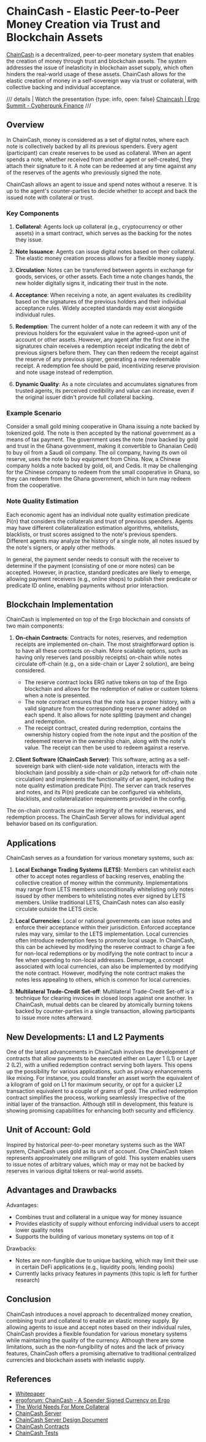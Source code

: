 # ChainCash - Elastic Peer-to-Peer Money Creation via Trust and Blockchain Assets

[ChainCash](https://github.com/ChainCashLabs) is a decentralized, peer-to-peer monetary system that enables the creation of money through trust and blockchain assets. The system addresses the issue of inelasticity in blockchain asset supply, which often hinders the real-world usage of these assets. ChainCash allows for the elastic creation of money in a self-sovereign way via trust or collateral, with collective backing and individual acceptance.

/// details | Watch the presentation
     {type: info, open: false}
[Chaincash | Ergo Summit - Cypherpunk Finance](https://www.youtube.com/watch?v=NxIlIpO6ZVI)
///

## Overview

In ChainCash, money is considered as a set of digital notes, where each note is collectively backed by all its previous spenders. Every agent (participant) can create reserves to be used as collateral. When an agent spends a note, whether received from another agent or self-created, they attach their signature to it. A note can be redeemed at any time against any of the reserves of the agents who previously signed the note.

ChainCash allows an agent to issue and spend notes without a reserve. It is up to the agent's counter-parties to decide whether to accept and back the issued note with collateral or trust.

### Key Components

1. **Collateral**: Agents lock up collateral (e.g., cryptocurrency or other assets) in a smart contract, which serves as the backing for the notes they issue.

2. **Note Issuance**: Agents can issue digital notes based on their collateral. The elastic money creation process allows for a flexible money supply.

3. **Circulation**: Notes can be transferred between agents in exchange for goods, services, or other assets. Each time a note changes hands, the new holder digitally signs it, indicating their trust in the note.

4. **Acceptance**: When receiving a note, an agent evaluates its credibility based on the signatures of the previous holders and their individual acceptance rules. Widely accepted standards may exist alongside individual rules.

5. **Redemption**: The current holder of a note can redeem it with any of the previous holders for the equivalent value in the agreed-upon unit of account or other assets. However, any agent after the first one in the signatures chain receives a redemption receipt indicating the debt of previous signers before them. They can then redeem the receipt against the reserve of any previous signer, generating a new redeemable receipt. A redemption fee should be paid, incentivizing reserve provision and note usage instead of redemption.

6. **Dynamic Quality**: As a note circulates and accumulates signatures from trusted agents, its perceived credibility and value can increase, even if the original issuer didn't provide full collateral backing.

### Example Scenario

Consider a small gold mining cooperative in Ghana issuing a note backed by tokenized gold. The note is then accepted by the national government as a means of tax payment. The government uses the note (now backed by gold and trust in the Ghana government, making it convertible to Ghanaian Cedi) to buy oil from a Saudi oil company. The oil company, having its own oil reserve, uses the note to buy equipment from China. Now, a Chinese company holds a note backed by gold, oil, and Cedis. It may be challenging for the Chinese company to redeem from the small cooperative in Ghana, so they can redeem from the Ghana government, which in turn may redeem from the cooperative.

### Note Quality Estimation

Each economic agent has an individual note quality estimation predicate Pi(n) that considers the collaterals and trust of previous spenders. Agents may have different collateralization estimation algorithms, whitelists, blacklists, or trust scores assigned to the note's previous spenders. Different agents may analyze the history of a single note, all notes issued by the note's signers, or apply other methods.

In general, the payment sender needs to consult with the receiver to determine if the payment (consisting of one or more notes) can be accepted. However, in practice, standard predicates are likely to emerge, allowing payment receivers (e.g., online shops) to publish their predicate or predicate ID online, enabling payments without prior interaction.

## Blockchain Implementation

ChainCash is implemented on top of the Ergo blockchain and consists of two main components:

1. **On-chain Contracts**: Contracts for notes, reserves, and redemption receipts are implemented on-chain. The most straightforward option is to have all these contracts on-chain. More scalable options, such as having only reserves (and possibly receipts) on-chain while notes circulate off-chain (e.g., on a side-chain or Layer 2 solution), are being considered.

      - The reserve contract locks ERG native tokens on top of the Ergo blockchain and allows for the redemption of native or custom tokens when a note is presented.
      - The note contract ensures that the note has a proper history, with a valid signature from the corresponding reserve owner added on each spend. It also allows for note splitting (payment and change) and redemption.
      - The receipt contract, created during redemption, contains the ownership history copied from the note input and the position of the redeemed reserve in the ownership chain, along with the note's value. The receipt can then be used to redeem against a reserve.

2. **Client Software (ChainCash Server)**: This software, acting as a self-sovereign bank with client-side note validation, interacts with the blockchain (and possibly a side-chain or p2p network for off-chain note circulation) and implements the functionality of an agent, including the note quality estimation predicate Pi(n). The server can track reserves and notes, and its Pi(n) predicate can be configured via whitelists, blacklists, and collateralization requirements provided in the config.

The on-chain contracts ensure the integrity of the notes, reserves, and redemption process. The ChainCash Server allows for individual agent behavior based on its configuration.

## Applications

ChainCash serves as a foundation for various monetary systems, such as:

1. **Local Exchange Trading Systems (LETS)**: Members can whitelist each other to accept notes regardless of backing reserves, enabling the collective creation of money within the community. Implementations may range from LETS members unconditionally whitelisting only notes issued by other members to whitelisting notes ever signed by LETS members. Unlike traditional LETS, ChainCash notes can also easily circulate outside the LETS circle.

2. **Local Currencies**: Local or national governments can issue notes and enforce their acceptance within their jurisdiction. Enforced acceptance rules may vary, similar to the LETS implementation. Local currencies often introduce redemption fees to promote local usage. In ChainCash, this can be achieved by modifying the reserve contract to charge a fee for non-local redemptions or by modifying the note contract to incur a fee when spending to non-local addresses. Demurrage, a concept associated with local currencies, can also be implemented by modifying the note contract. However, modifying the note contract makes the notes less appealing to others, which is common for local currencies.

3. **Multilateral Trade-Credit Set-off**: Multilateral Trade-Credit Set-off is a technique for clearing invoices in closed loops against one another. In ChainCash, mutual debts can be cleared by atomically burning tokens backed by counter-parties in a single transaction, allowing participants to issue more notes afterward.

## New Developments: L1 and L2 Payments

One of the latest advancements in ChainCash involves the development of contracts that allow payments to be executed either on Layer 1 (L1) or Layer 2 (L2), with a unified redemption contract serving both layers. This opens up the possibility for various applications, such as privacy enhancements like mixing. For instance, you could transfer an asset worth the equivalent of a kilogram of gold on L1 for maximum security, or opt for a quicker L2 transaction equivalent to a couple of grams of gold. The unified redemption contract simplifies the process, working seamlessly irrespective of the initial layer of the transaction. Although still in development, this feature is showing promising capabilities for enhancing both security and efficiency.

## Unit of Account: Gold

Inspired by historical peer-to-peer monetary systems such as the WAT system, ChainCash uses gold as its unit of account. One ChainCash token represents approximately one milligram of gold. This system enables users to issue notes of arbitrary values, which may or may not be backed by reserves in various digital tokens or real-world assets.

## Advantages and Drawbacks

Advantages:

- Combines trust and collateral in a unique way for money issuance
- Provides elasticity of supply without enforcing individual users to accept lower quality notes
- Supports the building of various monetary systems on top of it

Drawbacks:

- Notes are non-fungible due to unique backing, which may limit their use in certain DeFi applications (e.g., liquidity pools, lending pools)
- Currently lacks privacy features in payments (this topic is left for further research)

## Conclusion

ChainCash introduces a novel approach to decentralized money creation, combining trust and collateral to enable an elastic money supply. By allowing agents to issue and accept notes based on their individual rules, ChainCash provides a flexible foundation for various monetary systems while maintaining the quality of the currency. Although there are some limitations, such as the non-fungibility of notes and the lack of privacy features, ChainCash offers a promising alternative to traditional centralized currencies and blockchain assets with inelastic supply.

## References

- [Whitepaper](https://github.com/ChainCashLabs/chaincash/blob/master/docs/whitepaper/chaincash.pdf)
- [ergoforum: ChainCash - A Spender Signed Currency on Ergo](https://www.ergoforum.org/t/chaincash-a-spender-signed-currency-on-ergo/4015)
- [The World Needs For More Collateral](https://www.ergoforum.org/t/the-world-needs-for-more-collateral/4451)
- [ChainCash Server](https://github.com/ChainCashLabs/chaincash-rs)
- [ChainCash Server Design Document](https://github.com/ChainCashLabs/chaincash/blob/master/docs/server.md)
- [ChainCash Contracts](https://github.com/ChainCashLabs/chaincash/tree/master/contracts)
- [ChainCash Tests](https://github.com/ChainCashLabs/chaincash/blob/master/src/test/scala/kiosk/ChainCashSpec.scala)
